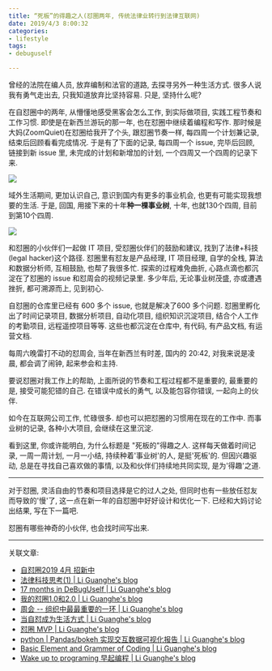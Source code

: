 ```yaml
---
title: “死板”的得趣之人(怼圈两年, 传统法律业转行到法律互联网)
date: 2019/4/3 8:00:32
categories: 
- lifestyle
tags: 
- debuguself

---
```



曾经的法院在编人员, 放弃编制和法官的道路, 去探寻另外一种生活方式. 很多人说我有勇气走出去, 只我知道放弃比坚持容易. 只是, 坚持什么呢? 

在自怼圈中的两年, 从懵懂地感受黑客会怎么工作, 到实际做项目, 实践工程节奏和工作习惯. 
即使是在新西兰游玩的那一年, 也在怼圈中继续着编程和写作. 那时候是大妈(ZoomQuiet)在怼圈给我开了个头, 跟怼圈节奏一样, 每四周一个计划兼记录, 结束后回顾看看完成情况. 于是有了下面的记录, 每四周一个 issue, 完毕后回顾, 链接到新 issue 里, 未完成的计划和新增加的计划, 一个四周又一个四周的记录下来.  

![](https://ws2.sinaimg.cn/large/006tKfTcly1g1oo9u2zoij314w0rq7c7.jpg) 

域外生活期间, 更加认识自己, 意识到国内有更多的事业机会, 也更有可能实现我想要的生活. 于是, 回国, 用接下来的十年**种一棵事业树**, 十年, 也就130个四周, 目前到第10个四周. 

![](https://ws3.sinaimg.cn/large/006tKfTcly1g1ool8qzpvj311d0u0k0s.jpg)

和怼圈的小伙伴们一起做 IT 项目, 受怼圈伙伴们的鼓励和建议, 找到了法律+科技 (legal hacker)这个路径. 怼圈里有怼友是产品经理, IT 项目经理, 自学的全栈, 算法和数据分析师, 互相鼓励, 也帮了我很多忙. 探索的过程难免曲折, 心路点滴也都沉淀在了怼圈的 issue 和怼周会的视频记录里. 多少年后, 无论事业树茂盛, 亦或遭遇挫折, 都可溯源而上, 见到初心. 

自怼圈的仓库里已经有 600 多个 issue, 也就是解决了600 多个问题. 怼圈里孵化出了时间记录项目, 数据分析项目, 自动化项目, 组织知识沉淀项目, 结合个人工作的考勤项目, 远程遥控项目等等. 这些也都沉淀在仓库中, 有代码, 有产品文档, 有运营文档. 

每周六晚雷打不动的怼周会, 当年在新西兰有时差, 国内的 20:42, 对我来说是凌晨, 都会调了闹钟, 起来参会和主持. 

要说怼圈对我工作上的帮助, 上面所说的节奏和工程过程都不是重要的, 最重要的是, 接受可能犯错的自己. 在错误中成长的勇气, 以及能包容你错误, 一起向上的伙伴. 

如今在互联网公司工作, 忙碌很多. 却也可以把怼圈的习惯用在现在的工作中. 而事业树的记录, 各种小大项目, 会继续在这里沉淀. 

看到这里, 你或许能明白, 为什么标题是 "死板的"得趣之人. 这样每天做着时间记录, 一周一周计划, 一月一小结, 持续种着'事业树'的人, 是挺'死板'的. 但因兴趣驱动, 总是在寻找自己喜欢做的事情, 以及和伙伴们持续地共同实现, 是为'得趣'之道. 


***
对于怼圈, 灵活自由的节奏和项目选择是它的过人之处, 但同时也有一些放任怼友而导致的'慢'了, 这一点在新一年的自怼圈中好好设计和优化一下. 已经和大妈讨论出结果, 写在下一篇吧. 

怼圈有哪些神奇的小伙伴, 也会找时间写出来.


***
关联文章:

- [自怼圈2019 4月 招新中](https://du.101.camp/2019-03/re-self-debuggers/)
- [法律科技思考(1) | Li Guanghe's blog](https://liguanghe.github.io/2018/12/27/LTCreation1/)
- [17 months in DeBugUself | Li Guanghe's blog](https://liguanghe.github.io/2018/08/30/Re17monthsInDebuguself/)
- [我的怼圈1.0和2.0 | Li Guanghe's blog](https://liguanghe.github.io/2018/08/11/ReDu1.0/)
- [周会 -- 组织中最最重要的一环 | Li Guanghe's blog](https://liguanghe.github.io/2018/05/06/HbDUMeetingMeaning/)
- [当自怼成为生活方式 | Li Guanghe's blog](https://liguanghe.github.io/2018/04/27/Re2017/)
- [怼圈 MVP | Li Guanghe's blog](https://liguanghe.github.io/2017/11/06/HbDebugMVP/)
- [python | Pandas/bokeh 实现交互数据可视化报告 | Li Guanghe's blog](https://liguanghe.github.io/2017/11/21/PySumType/)
- [Basic Element and Grammer of Coding | Li Guanghe's blog](https://liguanghe.github.io/2017/09/11/PyBasicEementGrammerOfCoding/)
- [Wake up to programing 早起编程 | Li Guanghe's blog](https://liguanghe.github.io/2017/07/25/LsWakeUp/)





